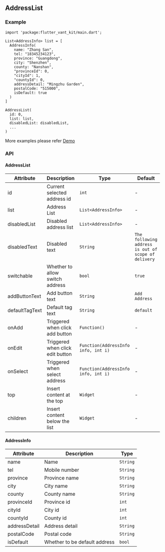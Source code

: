 ## AddressList

### Example

```
import 'package:flutter_vant_kit/main.dart';

List<AddressInfo> list = [
  AddressInfo(
    name: "Zhang San",
    tel: "18345234123",
    province: "Guangdong",
    city: "Shenzhen",
    county: "Nanshan",
    "provinceId": 0,
    "cityId": 1,
    "countyId": 0,
    addressDetail: "Mingzhu Garden",
    postalCode: "515000",
    isDefault: true
  )
]

AddressList(
  id: 0,
  list: list,
  disabledList: disabledList,
  ...
)
```

More examples please refer [Demo](https://github.com/benjaken/flutter_vant_kit/blob/master/example/lib/routes/demoAddressList.dart)

### API

#### AddressList

| Attribute | Description | Type | Default |
| ------------ | ------------ | ------------ | ------------ |
| id | Current selected address id | `int` | - |
| list | Address List | `List<AddressInfo>` | - |
| disabledList | Disabled address list | `List<AddressInfo>` | - |
| disabledText | Disabled text | `String` | `The following address is out of scope of delivery` |
| switchable | Whether to allow switch address | `bool` | `true` |
| addButtonText | Add button text | `String` | `Add Address` |
| defaultTagText | Default tag text | `String` | `default` |
| onAdd | Triggered when click add button | `Function()` | - |
| onEdit | Triggered when click edit button | `Function(AddressInfo info, int i)` | - |
| onSelect | Triggered when select address | `Function(AddressInfo info, int i)` | - |
| top | Insert content at the top | `Widget` | - |
| children | Insert content below the list | `Widget` | - |

#### AddressInfo

| Attribute | Description | Type |
| ------------ | ------------ | ------------ |
| name | Name | `String` |
| tel | Mobile number | `String` |
| province | Province name | `String` |
| city | City name | `String` |
| county | County name | `String` |
| provinceId | Province id | `int` |
| cityId | City id | `int` |
| countyId | County id | `int` |
| addressDetail | Address detail | `String` |
| postalCode | Postal code | `String` |
| isDefault | Whether to be default address | `bool` |
